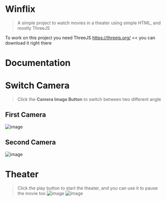 # Winflix
> A simple project to watch movies in a theater using simple HTML, and mostly ThreeJS

To work on this project you need ThreeJS https://threejs.org/ << you can download it right there

# Documentation
# Switch Camera
> Click the **Camera Image Button** to switch between two different angle

## First Camera
![image](https://user-images.githubusercontent.com/69143322/125043562-43774080-e0c5-11eb-935e-927d81988c83.png)

## Second Camera
![image](https://user-images.githubusercontent.com/69143322/125043813-89340900-e0c5-11eb-865d-29e0b39b9d2f.png)

# Theater
> Click the play button to start the theater, and you can use it to pause the movie too
![image](https://user-images.githubusercontent.com/69143322/125044084-d1ebc200-e0c5-11eb-9219-ec7482b076c7.png)
![image](https://user-images.githubusercontent.com/69143322/125044127-ddd78400-e0c5-11eb-9fbf-a4e03435a0e5.png)


